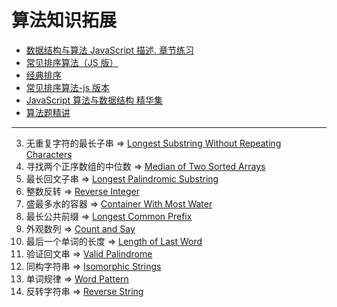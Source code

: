 # 算法知识拓展

- [数据结构与算法 JavaScript 描述. 章节练习](https://github.com/Ralph-Wang/algorithm.in.js)
- [常见排序算法（JS 版）](https://github.com/twobin/twobinSort)
- [经典排序](https://github.com/luofei2011/jsAgm/blob/master/js/sort.js)
- [常见排序算法-js 版本](https://github.com/hechangmin/jssort)
- [JavaScript 算法与数据结构 精华集](https://github.com/lightningtgc/JavaScript-Algorithms)
- [算法题精讲](http://www.nowcoder.com/live/courses)

---

3. 无重复字符的最长子串 => [Longest Substring Without Repeating Characters](https://github.com/wuyongyu/fe-knowledge/blob/master/src/LeetCode/3_longest_substring_without_repeating_characters.js)
4. 寻找两个正序数组的中位数 => [Median of Two Sorted Arrays](https://github.com/wuyongyu/fe-knowledge/blob/master/src/LeetCode/4_median_of_two_sorted_arrays.js)
5. 最长回文子串 => [Longest Palindromic Substring](https://github.com/wuyongyu/fe-knowledge/blob/master/src/LeetCode/5_longest_palindromic_substring.js)
7. 整数反转 => [Reverse Integer](https://github.com/wuyongyu/fe-knowledge/blob/master/src/LeetCode/7_reverse_integer.js)
11. 盛最多水的容器 => [Container With Most Water](https://github.com/wuyongyu/fe-knowledge/blob/master/src/LeetCode/11_container_with_most_water.js)
14. 最长公共前缀 => [Longest Common Prefix](https://github.com/wuyongyu/fe-knowledge/blob/master/src/LeetCode/14_longest_common_prefix.js)
38. 外观数列 => [Count and Say](https://github.com/wuyongyu/fe-knowledge/blob/master/src/LeetCode/38_count_and_say.js)
58. 最后一个单词的长度 => [Length of Last Word](https://github.com/wuyongyu/fe-knowledge/blob/master/src/LeetCode/58_length_of_last_word.js)
125. 验证回文串 => [Valid Palindrome](https://github.com/wuyongyu/fe-knowledge/blob/master/src/LeetCode/125_valid_palindrome.js)
205. 同构字符串 => [Isomorphic Strings](https://github.com/wuyongyu/fe-knowledge/blob/master/src/LeetCode/205_isomorphic_string.js)
290. 单词规律 => [Word Pattern](https://github.com/wuyongyu/fe-knowledge/blob/master/src/LeetCode/290_word_pattern.js)
344. 反转字符串 => [Reverse String](https://github.com/wuyongyu/fe-knowledge/blob/master/src/LeetCode/344_reverse_string.js)

